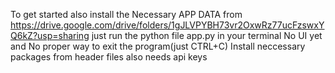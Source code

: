 To get started also install the Necessary APP DATA from https://drive.google.com/drive/folders/1gJLVPYBH73vr2OxwRz77ucFzswxYQ6kZ?usp=sharing
just run the python file app.py in your terminal
No UI yet and No proper way to exit the program(just CTRL+C)
Install neccessary packages from header files
also needs api keys 
